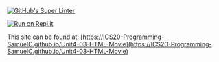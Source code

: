 [![GitHub's Super Linter](https://github.com/ICS20-Programming-SamuelC/Unit4-03-HTML-Movie/workflows/GitHub's%20Super%20Linter/badge.svg)](https://github.com/ICS20-Programming-SamuelC/Unit4-03-HTML-Movie/actions)



[![Run on Repl.it](https://repl.it/badge/github/ICS20-Programming-SamuelC/Unit4-03-HTML-Movie)](https://repl.it/github/ICS20-Programming-SamuelC/Unit4-03-HTML-Movie)



This site can be found at: [https://ICS20-Programming-SamuelC.github.io/Unit4-03-HTML-Movie](https://ICS20-Programming-SamuelC.github.io/Unit4-03-HTML-Movie)